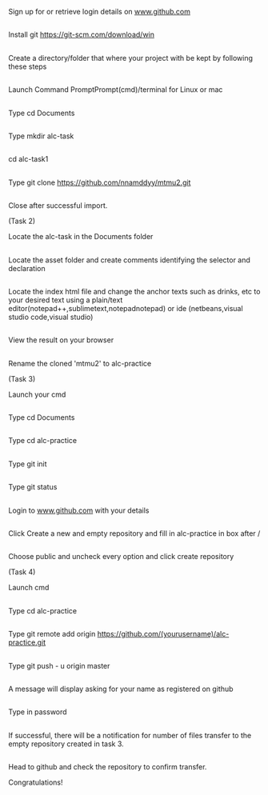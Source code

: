 Sign up for or retrieve login details on www.github.com
##
Install git https://git-scm.com/download/win
##
Create a directory/folder that where your project with be kept by following these steps
##
Launch Command PromptPrompt(cmd)/terminal for Linux or mac
##
Type cd Documents
##
Type mkdir alc-task
##
cd alc-task1
##
Type git clone https://github.com/nnamddyy/mtmu2.git
##
Close after successful import.

(Task 2)

Locate the alc-task in the Documents folder
##
Locate the asset folder and create comments identifying the selector and declaration
##
Locate the index html file and change the anchor texts such as drinks, etc to your desired text using a plain/text editor(notepad++,sublimetext,notepadnotepad) or ide (netbeans,visual studio code,visual studio)
##
View the result on your browser 
##
Rename the cloned 'mtmu2' to alc-practice

(Task 3)

Launch your cmd
##
Type cd Documents
##
Type cd alc-practice
##
Type git init
##
Type git status
##
Login to www.github.com with your details
##
Click Create a new and empty repository and fill in alc-practice in box after /
##
Choose public and uncheck every option and click create repository

(Task 4)

Launch cmd
##
Type cd alc-practice
##
Type git remote add origin https://github.com/(yourusername)/alc-practice.git
##
Type git push - u origin master
##
A message will display asking for your name as registered on github
## 
Type in password
##
If successful, there will be a notification for number of files transfer to the empty repository created in task 3.
##
Head to github and check the repository to confirm transfer.

Congratulations!


